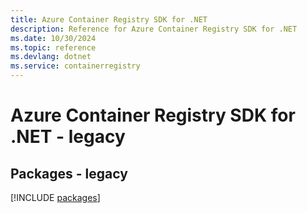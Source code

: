 ```yaml
---
title: Azure Container Registry SDK for .NET
description: Reference for Azure Container Registry SDK for .NET
ms.date: 10/30/2024
ms.topic: reference
ms.devlang: dotnet
ms.service: containerregistry
---
```

# Azure Container Registry SDK for .NET - legacy
## Packages - legacy
[!INCLUDE [packages](container-registry-index.md)]